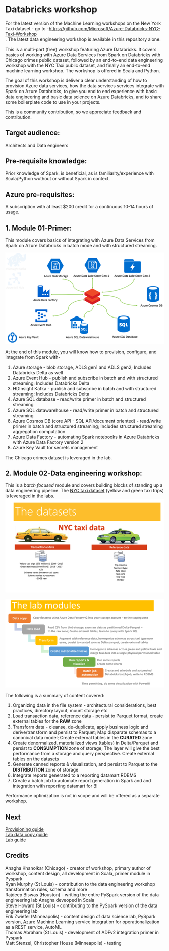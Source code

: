 # Databricks workshop

For the latest version of the Machine Learning workshops on the New York Taxi dataset - go to -https://github.com/Microsoft/Azure-Databricks-NYC-Taxi-Workshop <br>.  The latest data engineering workshop is available in this repository alone.

This is a multi-part (free) workshop featuring Azure Databricks. It covers basics of working with Azure Data Services from Spark on Databricks with Chicago crimes public dataset, followed by an end-to-end data engineering workshop with the NYC Taxi public dataset, and finally an end-to-end machine learning workshop.  The workshop is offered in Scala and Python.<br>

The goal of this workshop is deliver a clear understanding of how to provision Azure data services, how the data services services integrate with Spark on Azure Databricks, to give you end to end experience with basic data engineering and basic data science on Azure Databricks, and to share some boilerplate code to use in your projects.<br>  

This is a community contribution, so we appreciate feedback and contribution.<br>

## Target audience:
Architects and Data engineers<br>

##  Pre-requisite knowledge:
Prior knowledge of Spark, is beneficial, as is familiarity/experience with Scala/Python wuthout or without Spark in context.

## Azure pre-requisites:
A subscription with at least $200 credit for a continuous 10-14 hours of usage.<br>

## 1.  Module 01-Primer:
This module covers basics of integrating with Azure Data Services from Spark on Azure Databricks in batch mode and with structured streaming.<br>

![primer](images/1.png)

At the end of this module, you will know how to provision, configure, and integrate from Spark with-<br>
1.  Azure storage - blob storage, ADLS gen1 and ADLS gen2; Includes Databricks Delta as well<br>
2.  Azure Event Hub - publish and subscribe in batch and with structured streaming; Includes Databricks Delta<br>
3.  HDInsight Kafka - publish and subscribe in batch and with structured streaming; Includes Databricks Delta<br>
4.  Azure SQL database - read/write primer in batch and structured streaming<br>
5.  Azure SQL datawarehouse - read/write primer in batch and structured streaming<br>
6.  Azure Cosmos DB (core API - SQL API/document oriented) - read/write primer in batch and structured streaming; Includes structured streaming aggregation computation<br>
7.  Azure Data Factory - automating Spark notebooks in Azure Databricks with Azure Data Factory version 2<br>
8.  Azure Key Vault for secrets management<br>

The Chicago crimes dataset is leveraged in the lab.<br>

## 2.  Module 02-Data engineering workshop:
This is a *batch focused* module and covers building blocks of standing up a data engineering pipeline.  The [NYC taxi dataset](http://www.nyc.gov/html/tlc/html/about/trip_record_data.shtml) (yellow and green taxi trips) is leveraged in the labs.
<br>
![primer](images/2.png)
<br>
<br>
![primer](images/3.png)

The following is a summary of content covered:
1.  Organizing data in the file system  - architectural considerations, best practices, directory layout, mount storage etc<br>
2.  Load transaction data, reference data - persist to Parquet format, create external tables for the **RAW** zone<br>
3.  Transform data - cleanse, de-duplicate, apply business logic and derive/transform and persist to Parquet; Map disparate schemas to a canonical data model; Create external tables in the **CURATED** zone<br>
4.  Create denormalized, materialized views (tables) in Delta/Parquet and persist to **CONSUMPTION** zone of storage; The layer will give the best performance from a storage and query perspective.  Create external tables on the datasets<br>
5.  Generate canned reports & visualization, and persist to Parquet to the **DISTRIBUTION** zone of storage<br>
6.  Integrate reports generated to a reporting datamart RDBMS<br>
7.  Create a batch job to automate report generation in Spark and and integration with reporting datamart for BI<br>

Performance optimization is not in scope and will be offered as a separate workshop.

## Next
[Provisioning guide](docs/1-provisioning-guide/ProvisioningGuide.md)<br>
[Lab data copy guide](docs/3-data-copy-guide/README.md)<br>
[Lab guide](docs/2-lab-guide/README.md)

## Credits
Anagha Khanolkar (Chicago) - creator of workshop, primary author of workshop, content design, all development in Scala, primer module in Pyspark<br>
Ryan Murphy (St Louis) - contribution to the data engineering workshop transformation rules, schema and more<br>
Rajdeep Biswas (Houston) - writing the entire PySpark version of the data engineering lab Anagha deveoped in Scala<br>
Steve Howard (St Louis) - contributing to the PySpark version of the data engineering lab<br>
Erik Zwiefel (Minneapolis) - content design of data science lab, PySpark version, Azure Machine Learning service integration for operationalization as a REST service, AutoML<br>
Thomas Abraham (St Louis) - development of ADFv2 integration primer in Pyspark<br>
Matt Stenzel, Christopher House (Minneapolis) - testing

